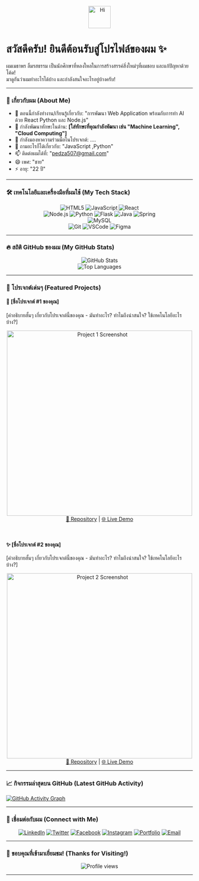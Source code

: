 <p align="center">
  <img src="https://media.giphy.com/media/v1.RAJqK1T1hMhU3/giphy.gif" width="60" alt="Hi" />
  <h1>สวัสดีครับ! ยินดีต้อนรับสู่โปรไฟล์ของผม ✨</h1>
  <p>
    ผมเมธาพร ลิ้มรสธรรม เป็นนักศึกษาที่หลงใหลในการสร้างสรรค์สิ่งใหม่ๆที่ผมชอบ และแก้ปัญหาด้วยโค้ด!
    <br>
    มาดูกันว่าผมทำอะไรได้บ้าง และกำลังสนใจอะไรอยู่บ้างครับ!
  </p>
</p>

---

### 🚀 เกี่ยวกับผม (About Me)

- 🔭 ตอนนี้กำลังทำงาน/เรียนรู้เกี่ยวกับ: "การพัฒนา Web Application พร้อมกับการทำ AI ด้วย React Python และ Node.js"
- 🌱 กำลังพัฒนาทักษะในด้าน: **[ใส่ทักษะที่คุณกำลังพัฒนา เช่น "Machine Learning", "Cloud Computing"]**
- 👯 กำลังมองหาความร่วมมือในโปรเจกต์: ....
- 💬 ถามอะไรก็ได้เกี่ยวกับ: "JavaScript ,Python"
- 📫 ติดต่อผมได้ที่: "pedza507@gmail.com"
- 😄 เพศ: "ชาย"
- ⚡ อายุ: "22 ปี"

---

### 🛠️ เทคโนโลยีและเครื่องมือที่ผมใช้ (My Tech Stack)

<p align="center">
  <img src="https://img.shields.io/badge/HTML5-E34F26?style=for-the-badge&logo=html5&logoColor=white" alt="HTML5">
  <img src="https://img.shields.io/badge/JavaScript-F7DF1E?style=for-the-badge&logo=javascript&logoColor=black" alt="JavaScript">
  <img src="https://img.shields.io/badge/React-20232A?style=for-the-badge&logo=react&logoColor=61DAFB" alt="React">
  <br>
  <img src="https://img.shields.io/badge/Node.js-339933?style=for-the-badge&logo=node.js&logoColor=white" alt="Node.js">
  <img src="https://img.shields.io/badge/Python-3776AB?style=for-the-badge&logo=python&logoColor=white" alt="Python">
  <img src="https://img.shields.io/badge/Flask-000000?style=for-the-badge&logo=flask&logoColor=white" alt="Flask">
  <img src="https://img.shields.io/badge/Java-007396?style=for-the-badge&logo=java&logoColor=white" alt="Java">
  <img src="https://img.shields.io/badge/Spring-6DB33F?style=for-the-badge&logo=spring&logoColor=white" alt="Spring">
  <br>
  <img src="https://img.shields.io/badge/MySQL-4479A1?style=for-the-badge&logo=mysql&logoColor=white" alt="MySQL">
  <br>
  <img src="https://img.shields.io/badge/Git-F05032?style=for-the-badge&logo=git&logoColor=white" alt="Git">
  <img src="https://img.shields.io/badge/VSCode-007ACC?style=for-the-badge&logo=visualstudiocode&logoColor=white" alt="VSCode">
  <img src="https://img.shields.io/badge/Figma-F24E1E?style=for-the-badge&logo=figma&logoColor=white" alt="Figma">
</p>

---

### 🔥 สถิติ GitHub ของผม (My GitHub Stats)

<p align="center">
  <img src="https://github-readme-stats.vercel.app/api?username=[YOUR_GITHUB_USERNAME]&show_icons=true&theme=radical&include_all_commits=true&count_private=true&hide_border=true" alt="GitHub Stats">
  <br>
  <img src="https://github-readme-stats.vercel.app/api/top-langs/?username=[YOUR_GITHUB_USERNAME]&layout=compact&theme=radical&hide_border=true" alt="Top Languages">
</p>

---

### 🌟 โปรเจกต์เด่นๆ (Featured Projects)

#### 🚀 [ชื่อโปรเจกต์ #1 ของคุณ]
<p>
  [คำอธิบายสั้นๆ เกี่ยวกับโปรเจกต์นี้ของคุณ - มันทำอะไร? ทำไมถึงน่าสนใจ? ใช้เทคโนโลยีอะไรบ้าง?]
</p>
<p align="center">
  <img src="[ลิงก์รูปภาพ/GIF ของโปรเจกต์ #1]" alt="Project 1 Screenshot" width="500"/>
  <br>
  <a href="[ลิงก์ Repository ของโปรเจกต์ #1]" target="_blank">🔗 Repository</a> | <a href="[ลิงก์ Live Demo ของโปรเจกต์ #1 (ถ้ามี)]" target="_blank">🌐 Live Demo</a>
</p>

<br>

#### ✨ [ชื่อโปรเจกต์ #2 ของคุณ]
<p>
  [คำอธิบายสั้นๆ เกี่ยวกับโปรเจกต์นี้ของคุณ - มันทำอะไร? ทำไมถึงน่าสนใจ? ใช้เทคโนโลยีอะไรบ้าง?]
</p>
<p align="center">
  <img src="[ลิงก์รูปภาพ/GIF ของโปรเจกต์ #2]" alt="Project 2 Screenshot" width="500"/>
  <br>
  <a href="[ลิงก์ Repository ของโปรเจกต์ #2]" target="_blank">🔗 Repository</a> | <a href="[ลิงก์ Live Demo ของโปรเจกต์ #2 (ถ้ามี)]" target="_blank">🌐 Live Demo</a>
</p>

---

### 📈 กิจกรรมล่าสุดบน GitHub (Latest GitHub Activity)

<a href="https://github.com/[YOUR_GITHUB_USERNAME]">
  <img src="https://github-readme-activity-graph.vercel.app/graph?username=[YOUR_GITHUB_USERNAME]&theme=react&hide_border=true" alt="GitHub Activity Graph">
</a>

---

### 👋 เชื่อมต่อกับผม (Connect with Me)

<p align="center">
  <a href="https://linkedin.com/in/[your-linkedin-username]" target="_blank"><img src="https://img.shields.io/badge/LinkedIn-0077B5?style=for-the-badge&logo=linkedin&logoColor=white" alt="LinkedIn"></a>
  <a href="https://twitter.com/[your-twitter-username]" target="_blank"><img src="https://img.shields.io/badge/Twitter-1DA1F2?style=for-the-badge&logo=twitter&logoColor=white" alt="Twitter"></a>
  <a href="https://www.facebook.com/[your-facebook-username]" target="_blank"><img src="https://img.shields.io/badge/Facebook-1877F2?style=for-the-badge&logo=facebook&logoColor=white" alt="Facebook"></a>
  <a href="https://www.instagram.com/[your-instagram-username]" target="_blank"><img src="https://img.shields.io/badge/Instagram-E4405F?style=for-the-badge&logo=instagram&logoColor=white" alt="Instagram"></a>
  <a href="[ลิงก์เว็บไซต์ส่วนตัว/Portfolio ของคุณ]" target="_blank"><img src="https://img.shields.io/badge/Portfolio-FF5722?style=for-the-badge&logo=firefox&logoColor=white" alt="Portfolio"></a>
  <a href="mailto:[your-email-address]"><img src="https://img.shields.io/badge/Email-D14836?style=for-the-badge&logo=gmail&logoColor=white" alt="Email"></a>
</p>

---

### 💖 ขอบคุณที่เข้ามาเยี่ยมชม! (Thanks for Visiting!)

<p align="center">
  <img src="https://komarev.com/ghpvc/?username=Methaporn Limrostham&color=blueviolet" alt="Profile views">
</p>

---
